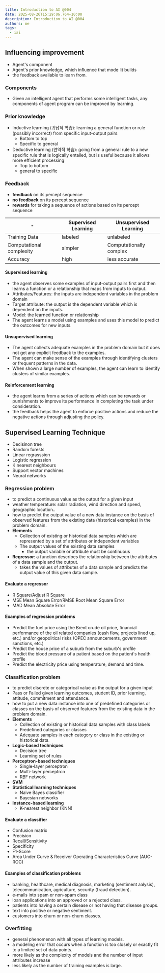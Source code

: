 ```yaml
---
title: Introduction to AI @004
date: 2025-08-26T15:29:06.764+10:00
description: Introduction to AI @004
authors: me
tags:
  - iai
---
```


## Influencing improvement

- Agent's component
- Agent's prior knowledge, which influence that mode lit builds
- the feedback available to learn from.

### Components

- Given an intelligent agent that performs some intelligent tasks, any components of agent program can be improved by learning.

### Prior knowledge

- Inductive learning (귀납적 학습): learning a general function or rule (possibly incorrect) from specific input-output pairs
  - Bottom to top
  - Specific to general
- Deductive learning (연역적 학습): going from a general rule to a new specific rule that is logically entailed, but is useful because it allows more efficient processing
  - Top to bottom
  - general to specific

### Feedback

- **feedback** on its percept sequence
- **no feedback** on its percept sequence
- **rewards** for taking a sequence of actions based on its percept sequence

| - | Supervised Learning | Unsupervised Learning |
| --- | --- | --- |
| Training Data | labeled | unlabeled |
| Computational complexity | simpler | Computationally complex |
| Accuracy | high | less accurate |

#### Supervised learning

- the agent observes some examples of input-output pairs first and then learns a function or a relationship that maps from inputs to output.
- Attributes/Features: the inputs are independent variables in the problem domain
- Target attribute: the output is the dependent variable which is dependent on the inputs.
- Model: the learned function or relationship
- The agent learns a model using examples and uses this model to predict the outcomes for new inputs.

#### Unsupervised learning

- The agent collects adequate examples in the problem domain but it does not get any explicit feedback to the examples.
- The agent can make sense of the examples through identifying clusters or frequent patterns in the data.
- When shown a large number of examples, the agent can learn to identify clusters of similar examples.

#### Reinforcement learning

- the agent learns from a series of actions which can be rewards or punishments to improve its performance in completing the task under consideration.
- the feedback helps the agent to enforce positive actions and reduce the negative actions through adjusting the policy.

## Supervised Learning Technique

- Decisinon tree
- Random forests
- Linear regrasssion
- Logistic regression
- K nearest neighbours
- Support vector machines
- Neural networks

### Regression problem

- to predict a continuous value as the output for a given input
- weather temperature: solar radiation, wind direction and speed, geographic location..
- how to predict the output value of a new data instance on the basis of observed features from the existing data (historical examples) in the problem domain.
- **Elements**
  - Collection of existing or historical data samples which are represented by a set of attributes or independent variables
  - The output values of the existing data samples
    - the output variable or attribute must be continuous
- **Regressor**: a function describes the relationship between the attributes of a data sample and the output.
  - takes the values of attributes of a data sample and predicts the output value of this given data sample.

#### Evaluate a regressor

- R Square/Adjust R Square
- MSE Mean Square Error/RMSE Root Mean Square Error
- MAD Mean Absolute Error

#### Examples of regression problems

- Predict the fuel price using the Brent crude oil price, financial performance of the oil related companies (cash flow, projects lined up, etc.) and/or  geopolitical risks (OPEC announcements, government sanctions, etc.)
- Predict the house price of a suburb from the suburb's profile
- Predict the blood pressure of a patient based on the patient's health profile
- Predict the electricity price using temperature, demand and time.

### Classification problem

- to predict discrete or categorical value as the output for a given input
- Pass or Failed given learning outcomes, student ID, prior learning, attitude, commitment and attendance.
- how to put a new data instance into one of predefined categories or classes on the basis of observed features from the existing data in the problem domain.
- **Elements**
  - Collection of existing or historical data samples with class labels
  - Predefined categories or classes
  - Adequate samples in each category or class in the existing or historical data.
- **Logic-based techniques**
  - Decision tree
  - Learning set of rules
- **Perceptron-based techniques**
  - Single-layer perceptron
  - Multi-layer perceptron
  - RBF network
- **SVM**
- **Statistical learning techniques**
  - Naive Bayes classifier
  - Bayesian networks
- **Instance-based learning**
  - K-nearest neighbor (KNN)

#### Evaluate a classifier

- Confusion matrix
- Precision
- Recall/Sensitivity
- Specificity
- F1-Score
- Area Under Curve & Receiver Operating Characteristics Curve (AUC-ROC)

#### Examples of classification problems

- banking, healthcare, medical diagnosis, marketing (sentiment aalysis), telecommunication, agriculture, security (fraud detection).
- e-mails into spam or non-spam class
- loan applications into an approved or a rejected class.
- patients into having a certain disease or not having that disease groups.
- text into positive or negative sentiment.
- customers into churn or non-churn classes.

### Overfitting

- general phenomenon with all types of learning models.
- a modeling error that occurs when a function is too closely or exactly fit to a limited set of data points.
- more likely as the complexity of models and the number of input attributes increase
- less likely as the number of training examples is large.
